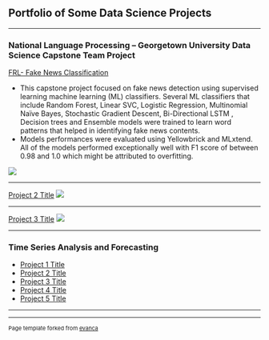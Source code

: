 ## Portfolio of Some Data Science Projects

---

### National Language Processing – Georgetown University Data Science Capstone Team Project

[FRL- Fake News Classification](/sample_page)

- This capstone project focused on fake news detection using supervised learning machine learning (ML) classifiers. Several ML classifiers that include Random Forest, Linear SVC, Logistic Regression, Multinomial Naïve Bayes, Stochastic Gradient Descent, Bi-Directional LSTM , Decision trees and Ensemble models were trained to learn word patterns that helped in identifying fake news contents.
- Models performances were evaluated using Yellowbrick and MLxtend. All of the models performed exceptionally well with F1 score of between 0.98 and 1.0 which might be attributed to overfitting.

<img src="images/dummy_thumbnail.jpg?raw=true"/>

---
[Project 2 Title](/pdf/sample_presentation.pdf)
<img src="images/dummy_thumbnail.jpg?raw=true"/>

---
[Project 3 Title](http://example.com/)
<img src="images/dummy_thumbnail.jpg?raw=true"/>

---

### Time Series Analysis and Forecasting

- [Project 1 Title](http://example.com/)
- [Project 2 Title](http://example.com/)
- [Project 3 Title](http://example.com/)
- [Project 4 Title](http://example.com/)
- [Project 5 Title](http://example.com/)

---




---
<p style="font-size:11px">Page template forked from <a href="https://github.com/evanca/quick-portfolio">evanca</a></p>
<!-- Remove above link if you don't want to attibute -->
